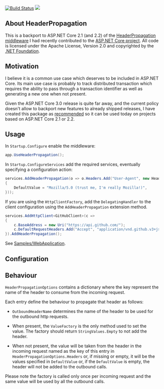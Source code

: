 [![Build Status](https://alefranz.visualstudio.com/HeaderPropagation/_apis/build/status/alefranz.HeaderPropagation?branchName=master)](https://alefranz.visualstudio.com/HeaderPropagation/_build/latest?definitionId=1?branchName=master) [![](https://img.shields.io/nuget/v/HeaderPropagation.svg)](https://www.nuget.org/packages/HeaderPropagation/)

## About HeaderPropagation

This is a backport to ASP.NET Core 2.1 (and 2.2) of the
[HeaderPropagation middleware](https://github.com/aspnet/AspNetCore/pull/7921) I had recently contributed to the
[ASP.NET Core project](https://github.com/aspnet/AspNetCore).
All code is licensed under the Apache License, Version 2.0 and copyrighted by the [.NET Foundation](https://dotnetfoundation.org/).

## Motivation
I believe it is a common use case which deserves to be included in ASP.NET Core.
Its main use case is probably to track distributed transaction which requires the ability to pass through a transaction identifier as well as generating a new one when not present.

Given the ASP.NET Core 3.0 release is quite far away, and the current policy doesn't allow to backport new features to already shipped releases, I have created this package as [recommended](https://github.com/aspnet/AspNetCore/pull/7921#issuecomment-479717164) so it can be used today on projects based on ASP.NET Core 2.1 or 2.2.

## Usage

In `Startup.Configure` enable the middleware:
```csharp
app.UseHeaderPropagation();
```

In `Startup.ConfigureServices` add the required services, eventually specifying a configuration action:
```csharp
services.AddHeaderPropagation(o => o.Headers.Add("User-Agent", new HeaderPropagationEntry
{
    DefaultValue = "Mozilla/5.0 (trust me, I'm really Mozilla!)",
}));
```
If you are using the `HttpClientFactory`, add the `DelegatingHandler` to the client configuration using the `AddHeaderPropagation` extension method.

```csharp
services.AddHttpClient<GitHubClient>(c =>
{
    c.BaseAddress = new Uri("https://api.github.com/");
    c.DefaultRequestHeaders.Add("Accept", "application/vnd.github.v3+json");
}).AddHeaderPropagation();
```

See [Samples/WebApplication](Samples/WebApplication).

## Configuration

## Behaviour

`HeaderPropagationOptions` contains a dictionary where the key represent the name of the header to consume from the incoming request.

Each entry define the behaviour to propagate that header as follows:

- `OutboundHeaderName` determines the name of the header to be used for the outbound http requests.

- When present, the `ValueFactory` is the only method used to set the value. The factory should return `StringValues.Empty` to not add the header.

- When not present, the value will be taken from the header in the incoming request named as the key of this
entry in `HeaderPropagationOptions.Headers` or, if missing or empty, it will be the values
specified in `DefaultValue` or, if the `DefaultValue` is empty, the header will not
be added to the outbound calls.

Please note the factory is called only once per incoming request and the same value will be used by all the
outbound calls.